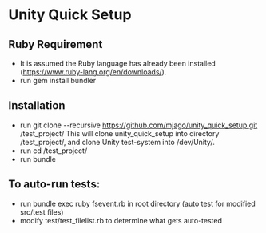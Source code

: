 # Unity Quick Setup

## Ruby Requirement
- It is assumed the Ruby language has already been installed (https://www.ruby-lang.org/en/downloads/).
- run gem install bundler

## Installation
- run git clone --recursive https://github.com/mjago/unity_quick_setup.git /test_project/
  This will clone unity_quick_setup into directory /test_project/, and clone Unity test-system
  into /dev/Unity/.
- run cd /test_project/
- run bundle

## To auto-run tests:
- run bundle exec ruby fsevent.rb in root directory (auto test for modified src/test files)
- modify test/test_filelist.rb to determine what gets auto-tested
